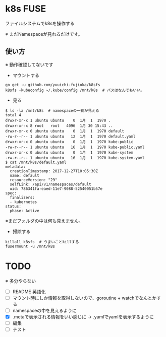 # k8s FUSE

ファイルシステムでk8sを操作する

※ まだNamespaceが見れるだけです。

## 使い方

※ 動作確認してないです

* マウントする

```
go get -u github.com/yuuichi-fujioka/k8sfs
k8sfs -kubeconfig ~/.kube/config /mnt/k8s  # パスはなんでもいい。
```

* 見る

```
$ ls -la /mnt/k8s  # namespaceの一覧が見える
total 4
drwxr-xr-x 1 ubuntu ubuntu    0  1月  1  1970 .
drwxr-xr-x 8 root   root   4096  1月 30 15:43 ..
drwxr-xr-x 0 ubuntu ubuntu    0  1月  1  1970 default
-rw-r--r-- 1 ubuntu ubuntu   12  1月  1  1970 default.yaml
drwxr-xr-x 0 ubuntu ubuntu    0  1月  1  1970 kube-public
-rw-r--r-- 1 ubuntu ubuntu   16  1月  1  1970 kube-public.yaml
drwxr-xr-x 0 ubuntu ubuntu    0  1月  1  1970 kube-system
-rw-r--r-- 1 ubuntu ubuntu   16  1月  1  1970 kube-system.yaml
$ cat /mnt/k8s/default.yaml
metadata:
  creationTimestamp: 2017-12-27T10:05:30Z
  name: default
  resourceVersion: "29"
  selfLink: /api/v1/namespaces/default
  uid: 786341fa-eaed-11e7-9088-52540051b57e
spec:
  finalizers:
  - kubernetes
status:
  phase: Active
```

※まだフォルダの中は何も見えません。

* 掃除する

```
killall k8sfs  # うまいことkillする
fusermount -u /mnt/k8s
```


# TODO

※ 多分やらない

- [ ] README 英語化
- [ ] マウント時にしか情報を取得しないので、goroutine + watchでなんとかする
- [ ] namespaceの中を見えるように
- [x] .metaで表示される情報をいい感じに -> .yamlでyamlを表示するように
- [ ] 編集
- [ ] テスト
